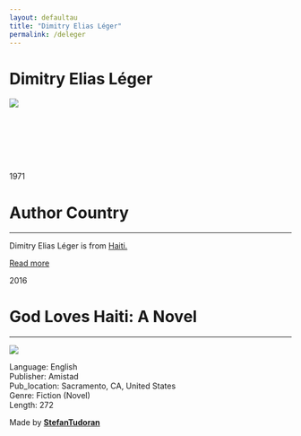 ```yaml
---
layout: defaultau
title: "Dimitry Elias Léger"
permalink: /deleger
---
```

<!-- partial:index.partial.html -->
<div class="content">
    <h1>Dimitry Elias Léger</h1>
    <div class="quote">
        <div><img src="https://i0.wp.com/twodropsofink.com/wp-content/uploads/2020/03/dimitry-.jpeg?resize=380%2C450&ssl=1" class="logo"></div>
    </div>
    <div class="timeline">
        <div style="padding-bottom:100px;"></div>
        <div class="block">
            <div class="date right"><p class="right"> 1971 </p></div>
            <div class="dot"></div>
            <div class="left first">
              <div class="author_country">
                <h1>Author Country</h1><hr>
          <div class="aclocation">  <p>Dimitry Elias Léger is from <a href="http://localhost:4000/5">Haiti.</a></p></div>
            <div class="acreadmore">    <a href="https://en.wikipedia.org/wiki/Dimitry_Elias_Léger" target="_blank">Read more</a></div>
            </div>
            </div>
        </div>
        <div class="block">
            <div class="date left"><p class="left">2016</p></div>
            <div class="dot"></div>
            <div class="right">
                <h1>God Loves Haiti: A Novel</h1><hr>
                <p><img src="https://m.media-amazon.com/images/I/416BGw25UvL._SY291_BO1,204,203,200_QL40_FMwebp_.jpg"></p>
                <p>
                Language: English<br/>
                Publisher: Amistad<br/>
                Pub_location: Sacramento, CA, United States<br/>
                Genre: Fiction (Novel)<br/>
                Length: 272</p>
            </div>
        </div>
        <div id="footer">
        <p id="copyright">Made by&nbsp;<strong><a href="https://www.linkedin.com/in/nicolae-stefan-tudoran-b02291127/" target="_blank">StefanTudoran</a></strong></p>
    </div>
</div>
<!-- partial -->
  <script src='https://cdnjs.cloudflare.com/ajax/libs/jquery/3.1.1/jquery.min.js'></script><script  src="assets/js/authorscript.js"></script>

